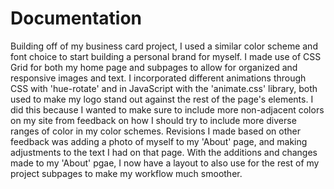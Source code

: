 # Documentation
Building off of my business card project, I used a similar color scheme and font choice to start building a personal brand for myself. I made use of CSS Grid for both my home page and subpages to allow for organized and responsive images and text. I incorporated different animations through CSS with 'hue-rotate' and in JavaScript with the 'animate.css' library, both used to make my logo stand out against the rest of the page's elements. I did this because I wanted to make sure to include more non-adjacent colors on  my site from feedback on how I should try to include more diverse ranges of color in my color schemes. Revisions I made based on other feedback was adding a photo of myself to my 'About' page, and making adjustments to the text I had on that page. With the additions and changes made to my 'About' pgae, I now have a layout to also use for the rest of my project subpages to make my workflow much smoother.
